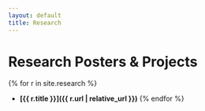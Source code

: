 ```yaml
---
layout: default
title: Research
---
```


# Research Posters & Projects

{% for r in site.research %}
- **[{{ r.title }}]({{ r.url | relative_url }})**
{% endfor %}
